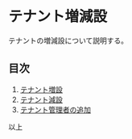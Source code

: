 テナント増減設
===

テナントの増減設について説明する。

## 目次

1. [テナント増設](./01.add_tenant.md)
1. [テナント減設](./02.del_tenant.md)
1. [テナント管理者の追加](./21.add_tenant_admin.md)

以上
